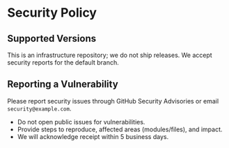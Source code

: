 # Security Policy

## Supported Versions
This is an infrastructure repository; we do not ship releases. We accept security reports for the default branch.

## Reporting a Vulnerability
Please report security issues through GitHub Security Advisories or email `security@example.com`.

- Do not open public issues for vulnerabilities.
- Provide steps to reproduce, affected areas (modules/files), and impact.
- We will acknowledge receipt within 5 business days.
